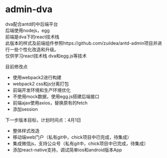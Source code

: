 # admin-dva
dva配合antd的中后端平台<br/>
后端使用nodejs，egg<br/>
前端是dva下的react技术栈<br/>
此版本的样式及前端组件参照https://github.com/zuiidea/antd-admin项目并进行一些个性化改造和升级。<br/>
仅供学习react技术栈 dva和egg.js等技术
<p>目前修改点</p>
<ul>
<li>使用webpack2进行构建</li>
<li>webpack2 css和js分离打包</li>
<li>前端开发环境和生产环境优化</li>
<li>不使用mock数据，使用egg.js搭建后端接口</li>
<li>前端ajax使用axios，替换原有的fetch</li>
<li>添加session</li>
</ul>
<p>下一步版本目标，计划时间点：4月1日</p>
<ul>
<li>整体样式改造</li>
<li>移动端web门户（私有git中，chick项目中已完成，待集成）</li>
<li>集成微信js，支持公众号（私有git中，chick项目中已完成，待集成）</li>
<li>添加react-native支持，调试简单ios和android版本App</li>
</ul>

